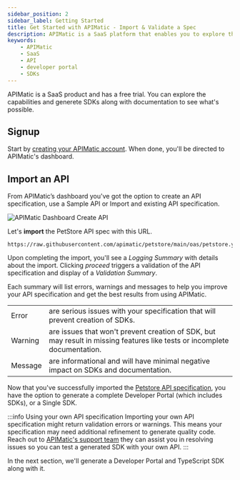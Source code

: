 ```yaml
---
sidebar_position: 2
sidebar_label: Getting Started
title: Get Started with APIMatic - Import & Validate a Spec
description: APIMatic is a SaaS platform that enables you to explore the capabilities of your API. Sign up, import an API spec, and validate it to generate quality code and complete developer portal with SDKs. Start your free trial today
keywords:
    - APIMatic
    - SaaS
    - API
    - developer portal
    - SDKs
---
```


APIMatic is a SaaS product and has a free trial. You can explore the capabilities and generete SDKs along with documentation to see what's possible.

## Signup
Start by [creating your APIMatic account](https://www.apimatic.io/account/register?utm_source=sdksio&utm_medium=referral). When done, you'll be directed to APIMatic's dashboard.

## Import an API
From  APIMatic’s dashboard you've got the option to create an API specification, use a Sample API or Import and existing API specification.

![APIMatic Dashboard Create API](/img/apimatic-dashboard-create-api.png)

Let's **import** the PetStore API spec with this URL.

```
https://raw.githubusercontent.com/apimatic/petstore/main/oas/petstore.yaml
```

Upon completing the import, you'll see a *Logging Summary* with details about the import. Clicking *proceed* triggers a validation of the API specification and  display of a *Validation Summary*. 

Each summary will list errors, warnings and messages to help you improve your API specification and get the best results from using APIMatic.

|         |         |
| ------- | ------- |
| Error   |  are serious issues with your specification that will prevent creation of SDKs. |
| Warning | are issues that won't prevent creation of SDK, but may result in missing features like tests or incomplete documentation. |
| Message |  are informational and will have minimal negative impact on SDKs and documentation. |

Now that you've successfully imported the [Petstore API specification](/docs/ways-to-build-sdks/code-generation/petstore-openapi.md), you have the option to generate a complete Developer Portal (which includes SDKs), or a Single SDK. 

:::info Using your own API specification
Importing your own API specification might return validation errors or warnings. This means your specification may need additional refinement to generate quality code. Reach out to [APIMatic's support team](https://www.apimatic.io/contact/?utm_source=sdksio&utm_medium=referral) they can assist you in resolving issues so you can test a generated SDK with your own API.
:::

In the next section, we'll generate a Developer Portal and TypeScript SDK along with it.

